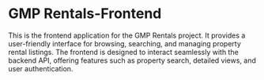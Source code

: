 # GMP Rentals-Frontend

This is the frontend application for the GMP Rentals project. It provides a user-friendly interface for browsing, searching, and managing property rental listings. The frontend is designed to interact seamlessly with the backend API, offering features such as property search, detailed views, and user authentication.
